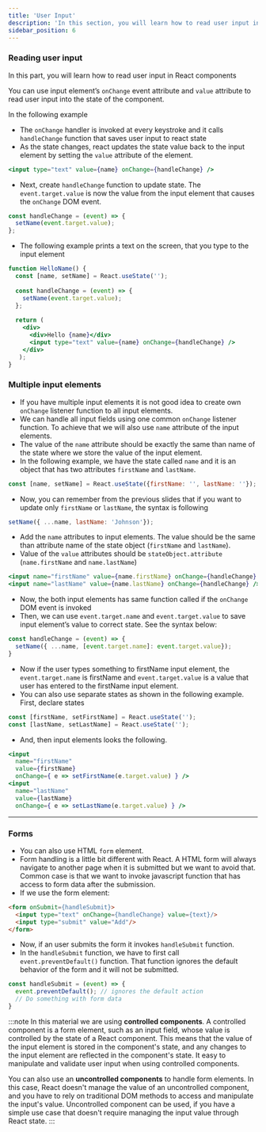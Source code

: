 ```yaml
---
title: 'User Input'
description: 'In this section, you will learn how to read user input in React components'
sidebar_position: 6
---
```

### Reading user input
In this part, you will learn how to read user input in React components

You can use input element’s `onChange` event attribute and `value` attribute to read user input into the state of the component. 

In the following example

- The `onChange` handler is invoked at every keystroke and it calls `handleChange` function that saves user input to react state
- As the state changes, react updates the state value back to the input element by setting the `value` attribute of the element.

```jsx
<input type="text" value={name} onChange={handleChange} />
```
- Next, create `handleChange` function to update state. The `event.target.value` is now the value from the input element that causes the `onChange`  DOM event.
```jsx
const handleChange = (event) => {
  setName(event.target.value);
};
```
- The following example prints a text on the screen, that you type to the input element

```jsx live
function HelloName() {
  const [name, setName] = React.useState('');
  
  const handleChange = (event) => {
    setName(event.target.value); 
  };
  
  return (
    <div>
      <div>Hello {name}</div>
      <input type="text" value={name} onChange={handleChange} />
    </div>
   );
}
```
### Multiple input elements
- If you have multiple input elements it is not good idea to create own `onChange` listener function to all input elements.
- We can handle all input fields using one common `onChange` listener function. To achieve that we will also use `name` attribute of the input elements.
- The value of the `name` attribute should be exactly the same than name of the state where we store the value of the input element.
- In the following example, we have the state called `name` and it is an object that has two attributes `firstName` and `lastName`.
```js
const [name, setName] = React.useState({firstName: '', lastName: ''});
```
- Now, you can remember from the previous slides that if you want to update only `firstName` or `lastName`, the syntax is following
```js  
setName({ ...name, lastName: 'Johnson'});
```
- Add the `name` attributes to input elements. The value should be the same than attribute name of the state object (`firstName` and `lastName`).
- Value of the `value` attributes should be `stateObject.attribute` (`name.firstName` and `name.lastName`)

```jsx
<input name="firstName" value={name.firstName} onChange={handleChange} />
<input name="lastName" value={name.lastName} onChange={handleChange} />
```
- Now, the both input elements has same function called if the `onChange` DOM event is invoked
- Then, we can use `event.target.name` and `event.target.value` to save input element’s value to correct state. See the syntax below:

```jsx
const handleChange = (event) => {
  setName({ ...name, [event.target.name]: event.target.value});
}
```
- Now if the user types something to firstName input element, the `event.target.name` is firstName and `event.target.value` is a value that user has entered to the firstName input element.
- You can also use separate states as shown in the following example. First, declare states  
```js
const [firstName, setFirstName] = React.useState('');
const [lastName, setLastName] = React.useState('');
```
- And, then input elements looks the following.
```jsx
<input 
  name="firstName" 
  value={firstName} 
  onChange={ e => setFirstName(e.target.value) } />
<input 
  name="lastName"
  value={lastName} 
  onChange={ e => setLastName(e.target.value) } />
```
---
### Forms
- You can also use HTML `form` element.
- Form handling is a little bit different with React. A HTML form will always navigate to another page when it is submitted but we want to avoid that. Common case is that we want to invoke javascript function that has access to form data after the submission.
- If we use the form element:
```html
<form onSubmit={handleSubmit}>
  <input type="text" onChange={handleChange} value={text}/>
  <input type="submit" value="Add"/>
</form>
```
- Now, if an user submits the form it invokes `handleSubmit` function.
- In the `handleSubmit` function, we have to first call `event.preventDefault()` function. That function ignores the default behavior of the form and it will not be submitted.
```js
const handleSubmit = (event) => {
  event.preventDefault(); // ignores the default action 
  // Do something with form data
}
```
:::note
In this material we are using **controlled components**. A controlled component is a form element, such as an input field, whose value is controlled by the state of a React component. This means that the value of the input element is stored in the component's state, and any changes to the input element are reflected in the component's state. It easy to manipulate and validate user input when using controlled components.

You can also use an **uncontrolled components** to handle form elements. In this case, React doesn't manage the value of an uncontrolled component, and you have to rely on traditional DOM methods to access and manipulate the input's value. Uncontrolled component can be used, if you have a simple use case that doesn't require managing the input value through React state.
:::